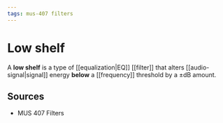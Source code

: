 ```yaml
---
tags: mus-407 filters
---
```


# Low shelf

A **low shelf** is a type of [[equalization|EQ]] [[filter]] that alters [[audio-signal|signal]] energy **below** a [[frequency]] threshold by a $\pm$dB amount.

## Sources

- MUS 407 Filters
